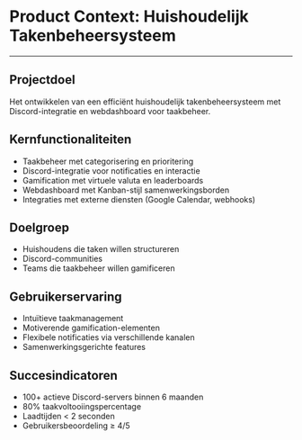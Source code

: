 # Product Context: Huishoudelijk Takenbeheersysteem

---

## Projectdoel
Het ontwikkelen van een efficiënt huishoudelijk takenbeheersysteem met Discord-integratie en webdashboard voor taakbeheer.

## Kernfunctionaliteiten
- Taakbeheer met categorisering en prioritering
- Discord-integratie voor notificaties en interactie
- Gamification met virtuele valuta en leaderboards
- Webdashboard met Kanban-stijl samenwerkingsborden
- Integraties met externe diensten (Google Calendar, webhooks)

## Doelgroep
- Huishoudens die taken willen structureren
- Discord-communities
- Teams die taakbeheer willen gamificeren

## Gebruikerservaring
- Intuïtieve taakmanagement
- Motiverende gamification-elementen
- Flexibele notificaties via verschillende kanalen
- Samenwerkingsgerichte features

## Succesindicatoren
- 100+ actieve Discord-servers binnen 6 maanden
- 80% taakvoltooiingspercentage
- Laadtijden < 2 seconden
- Gebruikersbeoordeling ≥ 4/5